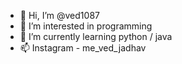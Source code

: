 - 👋 Hi, I’m @ved1087
- 👀 I’m interested in programming
- 🌱 I’m currently learning python / java
- 📫 Instagram - me_ved_jadhav

<!---
ved1087/ved1087 is a ✨ special ✨ repository because its `README.md` (this file) appears on your GitHub profile.
You can click the Preview link to take a look at your changes.
--->
